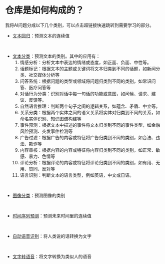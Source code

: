 # 仓库是如何构成的？
我将AI问题分成以下几个类别，可以点击超链接快速跳转到需要学习的部分。


- [文本回归](./%E7%B1%BB%E5%88%AB/%E5%9B%9E%E5%BD%92.md)：预测文本的连续值

<br>

- [文本分类](./%E7%B1%BB%E5%88%AB/%E6%96%87%E6%9C%AC%E5%88%86%E7%B1%BB.md)：预测文本的类别。其中的应用有：
    1. 情感分析：分析文本中表达的情绪或态度，如正面、负面、中性等。
    2. 话题标记：根据文本的主题或关键词将文本归类到不同的话题，如新闻分类、社交媒体分析等
    3. 问答系统：根据问题的类型或领域将问题归类到不同的类别，如常识问答、医疗问答等
    4. 对话行为分类：识别对话中每一句话的功能或意图，如问候、请求、建议、反馈等。
    5. 自然语言推理：判断两个句子之间的逻辑关系，如蕴含、矛盾、中立等。
    6. 关系分类：根据两个实体之间的语义关系将实体对归类到不同的关系，如命名实体识别、知识图谱构建等
    7. 事件预测：根据文本中描述的事件将文本归类到不同的事件类型，如金融风险预测、突发事件检测等
    8. 广告过滤：根据广告的内容或特征将广告归类到不同的类别，如合法、违法、欺诈等
    9. 内容审核：根据内容的内容或特征将内容归类到不同的类别，如正常、敏感、暴力、色情等
    10. 评论分析：根据评论的内容或特征将评论归类到不同的类别，如有用、无用、赞同、反对等
    11. 语言识别：判断文本的语言类型，例如英语，中文或日语。
    
<br>

- [图像分类](./%E7%B1%BB%E5%88%AB/%E5%9B%BE%E5%83%8F%E5%88%86%E7%B1%BB.md)：预测图像的类别

<br>

- [时间序列预测](./%E7%B1%BB%E5%88%AB/%E6%97%B6%E9%97%B4%E5%BA%8F%E5%88%97%E9%A2%84%E6%B5%8B.md)：预测未来时间里的连续值

<br>

- [自动语音识别](./%E7%B1%BB%E5%88%AB/%E8%87%AA%E5%8A%A8%E8%AF%AD%E9%9F%B3%E8%AF%86%E5%88%AB.md)：将人类说的话转换为文字

<br>

- [文字转语音](./%E7%B1%BB%E5%88%AB/%E6%96%87%E5%AD%97%E8%BD%AC%E8%AF%AD%E9%9F%B3.md)：将文字转换为类似人的语音

